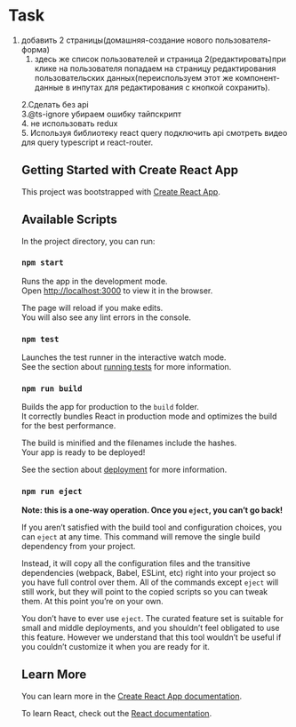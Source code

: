 # Task
<ol type="disk">
  <li> добавить 2 страницы(домашняя-создание нового пользователя-форма) 
  <ol>
    <li>здесь же список пользователей и страница 2(редактировать)при клике на пользователя попадаем на страницу редактирования пользовательских данных(переиспользуем этот же компонент-данные в инпутах для редактирования с кнопкой сохранить).</li>
    </ol>
  </li>


2.Сделать без api</br>
3.@ts-ignore убираем ошибку тайпскрипт </br> 
4. не использовать redux </br> 
5. Используя библиотеку react query подключить api смотреть видео для query typescript и react-router.</br> 
</o>

## Getting Started with Create React App

This project was bootstrapped with [Create React App](https://github.com/facebook/create-react-app).

## Available Scripts

In the project directory, you can run:

### `npm start`

Runs the app in the development mode.\
Open [http://localhost:3000](http://localhost:3000) to view it in the browser.

The page will reload if you make edits.\
You will also see any lint errors in the console.

### `npm test`

Launches the test runner in the interactive watch mode.\
See the section about [running tests](https://facebook.github.io/create-react-app/docs/running-tests) for more information.

### `npm run build`

Builds the app for production to the `build` folder.\
It correctly bundles React in production mode and optimizes the build for the best performance.

The build is minified and the filenames include the hashes.\
Your app is ready to be deployed!

See the section about [deployment](https://facebook.github.io/create-react-app/docs/deployment) for more information.

### `npm run eject`

**Note: this is a one-way operation. Once you `eject`, you can’t go back!**

If you aren’t satisfied with the build tool and configuration choices, you can `eject` at any time. This command will remove the single build dependency from your project.

Instead, it will copy all the configuration files and the transitive dependencies (webpack, Babel, ESLint, etc) right into your project so you have full control over them. All of the commands except `eject` will still work, but they will point to the copied scripts so you can tweak them. At this point you’re on your own.

You don’t have to ever use `eject`. The curated feature set is suitable for small and middle deployments, and you shouldn’t feel obligated to use this feature. However we understand that this tool wouldn’t be useful if you couldn’t customize it when you are ready for it.

## Learn More

You can learn more in the [Create React App documentation](https://facebook.github.io/create-react-app/docs/getting-started).

To learn React, check out the [React documentation](https://reactjs.org/).

